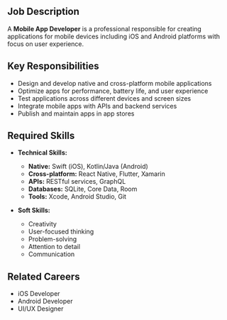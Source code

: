 ## Job Description
A **Mobile App Developer** is a professional responsible for creating applications for mobile devices including iOS and Android platforms with focus on user experience.

## Key Responsibilities
- Design and develop native and cross-platform mobile applications
- Optimize apps for performance, battery life, and user experience
- Test applications across different devices and screen sizes
- Integrate mobile apps with APIs and backend services
- Publish and maintain apps in app stores

## Required Skills
- **Technical Skills:**
  - **Native:** Swift (iOS), Kotlin/Java (Android)
  - **Cross-platform:** React Native, Flutter, Xamarin
  - **APIs:** RESTful services, GraphQL
  - **Databases:** SQLite, Core Data, Room
  - **Tools:** Xcode, Android Studio, Git

- **Soft Skills:**
  - Creativity
  - User-focused thinking
  - Problem-solving
  - Attention to detail
  - Communication

## Related Careers
- iOS Developer
- Android Developer
- UI/UX Designer